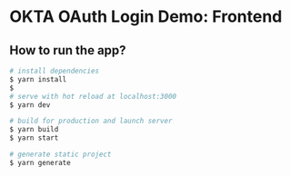 # OKTA OAuth Login Demo: Frontend

## How to run the app?

```bash
# install dependencies
$ yarn install
$ 
# serve with hot reload at localhost:3000
$ yarn dev

# build for production and launch server
$ yarn build
$ yarn start

# generate static project
$ yarn generate
```
